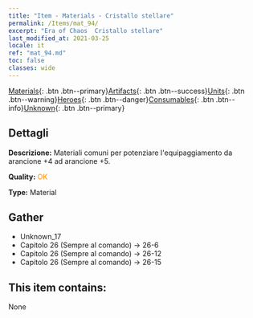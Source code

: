 ```yaml
---
title: "Item - Materials - Cristallo stellare"
permalink: /Items/mat_94/
excerpt: "Era of Chaos  Cristallo stellare"
last_modified_at: 2021-03-25
locale: it
ref: "mat_94.md"
toc: false
classes: wide
---
```

 [Materials](/it/Items/){: .btn .btn--primary}[Artifacts](/it/Items/Artifacts/){: .btn .btn--success}[Units](/it/Items/Units/){: .btn .btn--warning}[Heroes](/it/Items/Heroes/){: .btn .btn--danger}[Consumables](/it/Items/Consumables/){: .btn .btn--info}[Unknown](/it/Items/Unknown/){: .btn .btn--primary}

## Dettagli
 **Descrizione:** Materiali comuni per potenziare l'equipaggiamento da arancione +4 ad arancione +5.

 **Quality:** <span style="color: #FF8C00">OK</span>

 **Type:** Material

## Gather

*    Unknown_17 
*    Capitolo 26 (Sempre al comando) -> 26-6 
*    Capitolo 26 (Sempre al comando) -> 26-12 
*    Capitolo 26 (Sempre al comando) -> 26-15 

## This item contains:

  None

